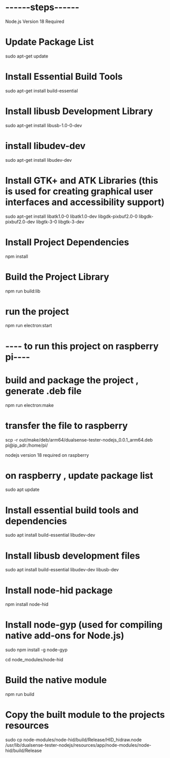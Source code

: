 # ------steps------ #
Node.js Version 18 Required
# Update Package List #
sudo apt-get update

# Install Essential Build Tools #
sudo apt-get install build-essential

# Install libusb Development Library #
sudo apt-get install libusb-1.0-0-dev

# install libudev-dev #
sudo apt-get install libudev-dev

# Install GTK+ and ATK Libraries (this is used for creating graphical user interfaces and accessibility support) #
sudo apt-get install libatk1.0-0 libatk1.0-dev libgdk-pixbuf2.0-0 libgdk-pixbuf2.0-dev libgtk-3-0 libgtk-3-dev

# Install Project Dependencies #
npm install

# Build the Project Library #
npm run build:lib

# run the project #
npm run electron:start

# ---- to run this project on raspberry pi---- #

# build and package the project , generate .deb file #
npm run electron:make

# transfer the file to raspberry #
scp -r out/make/deb/arm64/dualsense-tester-nodejs_0.0.1_arm64.deb  pi@ip_adr:/home/pi/

nodejs version 18 required on raspberry

# on raspberry , update package  list #
sudo apt update

# Install essential build tools and dependencies #
sudo apt install build-essential libudev-dev

# Install libusb development files #
sudo apt install build-essential libudev-dev libusb-dev

# Install node-hid package #
npm install node-hid

# Install node-gyp (used for compiling native add-ons for Node.js) #
sudo npm install -g node-gyp

cd node_modules/node-hid

# Build the native module #
npm run build

# Copy the built module to the projects resources #
sudo cp node-modules/node-hid/build/Release/HID_hidraw.node /usr/lib/dualsense-tester-nodejs/resources/app/node-modules/node-hid/build/Release

